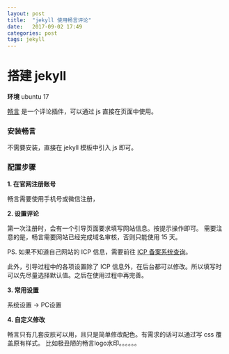 ```yaml
---
layout: post
title:  "jekyll 使用畅言评论"
date:   2017-09-02 17:49
categories: post
tags: jekyll
---
```


# 搭建 jekyll

**环境** ubuntu 17

[畅言](http://changyan.kuaizhan.com/) 是一个评论插件，可以通过 js 直接在页面中使用。

### 安装畅言

不需要安装，直接在 jekyll 模板中引入 js 即可。

### 配置步骤

**1. 在官网注册账号**

畅言需要使用手机号或微信注册，

**2. 设置评论**

第一次注册时，会有一个引导页面要求填写网站信息。按提示操作即可。
需要注意的是，畅言需要网站已经完成域名审核，否则只能使用 15 天。

PS. 如果不知道自己网站的 ICP 信息，需要前往 [ICP 备案系统查询](http://www.miitbeian.gov.cn/publish/query/indexFirst.action)。

此外，引导过程中的各项设置除了 ICP 信息外，在后台都可以修改。所以填写时可以先尽量选择默认值。之后在使用过程中再完善。

**3. 常用设置**

系统设置 -> PC设置

**4. 自定义修改**

畅言只有几套皮肤可以用，且只是简单修改配色。有需求的话可以通过写 css 覆盖原有样式。
比如极丑陋的畅言logo水印。。。。。。
